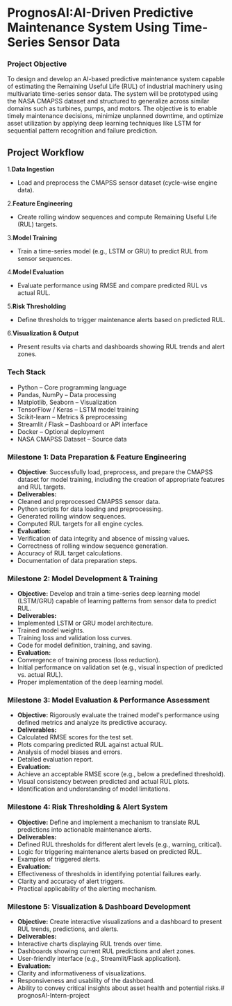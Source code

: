 # PrognosAI:AI-Driven Predictive Maintenance System Using Time-Series Sensor Data

### Project Objective

To design and develop an AI-based predictive maintenance system capable of estimating the Remaining Useful Life (RUL) of industrial machinery using multivariate time-series sensor data. The system will be prototyped using the NASA CMAPSS dataset and structured to generalize across similar domains such as turbines, pumps, and motors. The objective is to enable timely maintenance decisions, minimize unplanned downtime, and optimize asset utilization by applying deep learning techniques like LSTM for sequential pattern recognition and failure prediction.

## Project Workflow

1.**Data Ingestion**
-  Load and preprocess the CMAPSS sensor dataset (cycle-wise engine data).
   
2.**Feature Engineering**
- Create rolling window sequences and compute Remaining Useful Life (RUL) targets.
  
3.**Model Training**
- Train a time-series model (e.g., LSTM or GRU) to predict RUL from sensor sequences.
  
4.**Model Evaluation**
- Evaluate performance using RMSE and compare predicted RUL vs actual RUL.
  
5.**Risk Thresholding**
- Define thresholds to trigger maintenance alerts based on predicted RUL.

6.**Visualization & Output**
- Present results via charts and dashboards showing RUL trends and alert zones.
 


### Tech Stack

- Python – Core programming language
- Pandas, NumPy – Data processing
- Matplotlib, Seaborn – Visualization
- TensorFlow / Keras – LSTM model training
- Scikit-learn – Metrics & preprocessing
- Streamlit / Flask – Dashboard or API interface
- Docker – Optional deployment
- NASA CMAPSS Dataset – Source data
  
### Milestone 1: Data Preparation & Feature Engineering

- **Objective**: Successfully load, preprocess, and prepare the CMAPSS dataset for model training, including the creation of appropriate features and RUL targets.
- **Deliverables:**
- Cleaned and preprocessed CMAPSS sensor data.
- Python scripts for data loading and preprocessing.
- Generated rolling window sequences.
- Computed RUL targets for all engine cycles.
- **Evaluation:**
- Verification of data integrity and absence of missing values.
- Correctness of rolling window sequence generation.
- Accuracy of RUL target calculations.
- Documentation of data preparation steps.
  
### Milestone 2: Model Development & Training

- **Objective:** Develop and train a time-series deep learning model (LSTM/GRU) capable of learning patterns from sensor data to predict RUL.
- **Deliverables:**
- Implemented LSTM or GRU model architecture.
- Trained model weights.
- Training loss and validation loss curves.
- Code for model definition, training, and saving.
- **Evaluation:**
- Convergence of training process (loss reduction).
- Initial performance on validation set (e.g., visual inspection of predicted vs. actual RUL).
- Proper implementation of the deep learning model.

  
### Milestone 3: Model Evaluation & Performance Assessment

- **Objective:** Rigorously evaluate the trained model's performance using defined metrics and analyze its predictive accuracy.
- **Deliverables:**
- Calculated RMSE scores for the test set.
- Plots comparing predicted RUL against actual RUL.
- Analysis of model biases and errors.
- Detailed evaluation report.
- **Evaluation:**
- Achieve an acceptable RMSE score (e.g., below a predefined threshold).
- Visual consistency between predicted and actual RUL plots.
- Identification and understanding of model limitations.
  
### Milestone 4: Risk Thresholding & Alert System

- **Objective:** Define and implement a mechanism to translate RUL predictions into actionable maintenance alerts.
- **Deliverables:**
- Defined RUL thresholds for different alert levels (e.g., warning, critical).
- Logic for triggering maintenance alerts based on predicted RUL.
- Examples of triggered alerts.
- **Evaluation:**
- Effectiveness of thresholds in identifying potential failures early.
- Clarity and accuracy of alert triggers.
- Practical applicability of the alerting mechanism.

  
### Milestone 5: Visualization & Dashboard Development

- **Objective:** Create interactive visualizations and a dashboard to present RUL trends, predictions, and alerts.
- **Deliverables:**
- Interactive charts displaying RUL trends over time.
- Dashboards showing current RUL predictions and alert zones.
- User-friendly interface (e.g., Streamlit/Flask application).
- **Evaluation:**
- Clarity and informativeness of visualizations.
- Responsiveness and usability of the dashboard.
- Ability to convey critical insights about asset health and potential risks.# prognosAI-Intern-project
